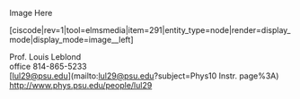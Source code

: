 Image Here

[ciscode\|rev=1\|tool=elmsmedia\|item=291\|entity\_type=node\|render=display\_mode\|display\_mode=image\_\_left\]

Prof. Louis Leblond  
office 814-865-5233  
[lul29@psu.edu](mailto:lul29@psu.edu?subject=Phys10 Instr. page%3A)
http://www.phys.psu.edu/people/lul29





